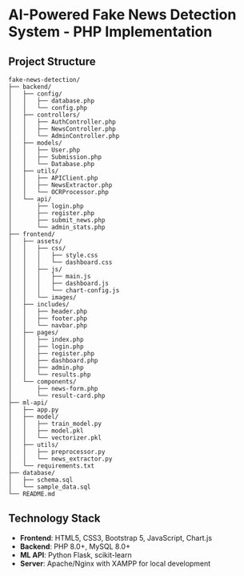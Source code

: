 # AI-Powered Fake News Detection System - PHP Implementation

## Project Structure

```
fake-news-detection/
├── backend/
│   ├── config/
│   │   ├── database.php
│   │   └── config.php
│   ├── controllers/
│   │   ├── AuthController.php
│   │   ├── NewsController.php
│   │   └── AdminController.php
│   ├── models/
│   │   ├── User.php
│   │   ├── Submission.php
│   │   └── Database.php
│   ├── utils/
│   │   ├── APIClient.php
│   │   ├── NewsExtractor.php
│   │   └── OCRProcessor.php
│   └── api/
│       ├── login.php
│       ├── register.php
│       ├── submit_news.php
│       └── admin_stats.php
├── frontend/
│   ├── assets/
│   │   ├── css/
│   │   │   ├── style.css
│   │   │   └── dashboard.css
│   │   ├── js/
│   │   │   ├── main.js
│   │   │   ├── dashboard.js
│   │   │   └── chart-config.js
│   │   └── images/
│   ├── includes/
│   │   ├── header.php
│   │   ├── footer.php
│   │   └── navbar.php
│   ├── pages/
│   │   ├── index.php
│   │   ├── login.php
│   │   ├── register.php
│   │   ├── dashboard.php
│   │   ├── admin.php
│   │   └── results.php
│   └── components/
│       ├── news-form.php
│       └── result-card.php
├── ml-api/
│   ├── app.py
│   ├── model/
│   │   ├── train_model.py
│   │   ├── model.pkl
│   │   └── vectorizer.pkl
│   ├── utils/
│   │   ├── preprocessor.py
│   │   └── news_extractor.py
│   └── requirements.txt
├── database/
│   ├── schema.sql
│   └── sample_data.sql
└── README.md
```

## Technology Stack

- **Frontend**: HTML5, CSS3, Bootstrap 5, JavaScript, Chart.js
- **Backend**: PHP 8.0+, MySQL 8.0+
- **ML API**: Python Flask, scikit-learn
- **Server**: Apache/Nginx with XAMPP for local development